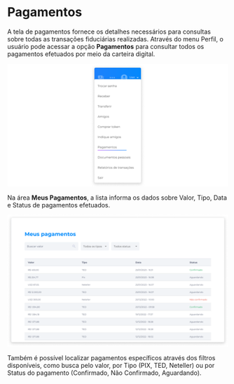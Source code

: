 # Pagamentos
A tela de pagamentos fornece os detalhes necessários para consultas sobre todas as transações fiduciárias realizadas. Através do menu Perfil, o usuário pode acessar a opção **Pagamentos** para consultar todos os pagamentos efetuados por meio da carteira digital.

![image](../img/profile/profile_payments.png)

Na área **Meus Pagamentos**, a lista informa os dados sobre Valor, Tipo, Data e Status de pagamentos efetuados.

![image](../img/wallet/wallet_payments.png)

Também é possível localizar pagamentos específicos através dos filtros disponíveis, como busca pelo valor, por Tipo (PIX, TED, Neteller) ou por Status do pagamento (Confirmado, Não Confirmado, Aguardando).
